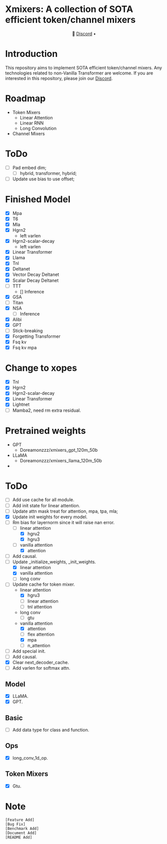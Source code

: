 # Xmixers: A collection of SOTA efficient token/channel mixers

<p align="center">
💬 <a href="https://discord.gg/ZpqcpSDE8g" target="_blank">Discord</a> •
</p>

# Introduction
This repository aims to implement SOTA efficient token/channel mixers. Any technologies related to non-Vanilla Transformer are welcome. If you are interested in this repository, please join our [Discord](https://discord.gg/ZpqcpSDE8g).

# Roadmap
- Token Mixers
    - Linear Attention
    - Linear RNN
    - Long Convolution
- Channel Mixers

# ToDo
- [ ] Pad embed dim;
  - [ ] hybrid, transformer, hybrid;
- [ ] Update use bias to use offset;

# Finished Model
- [x] Mpa
- [x] T6
- [x] Mla
- [x] Hgrn2
  - left varlen
- [x] Hgrn2-scalar-decay
  - left varlen
- [x] Linear Transformer
- [x] Llama
- [x] Tnl
- [x] Deltanet
- [x] Vector Decay Deltanet
- [x] Scalar Decay Deltanet
- [ ] TTT
  - [] Inference
- [x] GSA
- [ ] Titan
- [x] NSA
  - [ ] Inference
- [x] Alibi
- [x] GPT
- [ ] Stick-breaking
- [x] Forgetting Transformer
- [x] Fsq kv
- [x] Fsq kv mpa

# Change to xopes
- [x] Tnl
- [x] Hgrn2
- [x] Hgrn2-scalar-decay
- [x] Linear Transformer
- [x] Lightnet
- [ ] Mamba2, need rm extra residual.

# Pretrained weights

- GPT
  - Doreamonzzz/xmixers_gpt_120m_50b
- LLaMA
  - Doreamonzzz/xmixers_llama_120m_50b
-

# ToDo
- [ ] Add use cache for all module.
- [ ] Add init state for linear attention.
- [ ] Update attn mask treat for attention, mpa, tpa, mla;
- [x] Update init weights for every model.
- [ ] Rm bias for layernorm since it will raise nan error.
  - [ ] linear attention
    - [x] hgru2
    - [x] hgru3
  - [ ] vanilla attention
    - [x] attention
- [ ] Add causal.
- [ ] Update _initialize_weights, _init_weights.
  - [x] linear attention
  - [x] vanilla attention
  - [ ] long conv
- [ ] Update cache for token mixer.
  - linear attention
    - [x] hgru3
    - [ ] linear attention
    - [ ] tnl attention
  - long conv
    - [ ] gtu
  - vanilla attention
    - [x] attention
    - [ ] flex attention
    - [x] mpa
    - [ ] n_attention
- [ ] Add special init.
- [ ] Add causal.
- [x] Clear next_decoder_cache.
- [ ] Add varlen for softmax attn.

## Model
- [x] LLaMA.
- [x] GPT.

## Basic
- [ ] Add data type for class and function.

## Ops
- [x] long_conv_1d_op.

## Token Mixers
- [x] Gtu.

# Note
```
[Feature Add]
[Bug Fix]
[Benchmark Add]
[Document Add]
[README Add]
```
